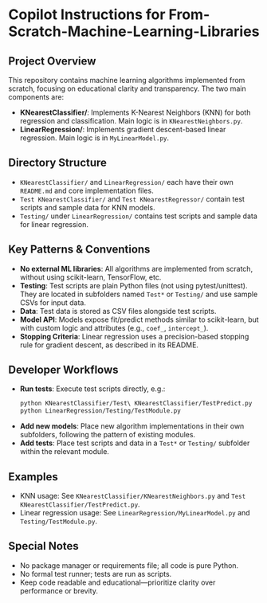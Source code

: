 # Copilot Instructions for From-Scratch-Machine-Learning-Libraries

## Project Overview
This repository contains machine learning algorithms implemented from scratch, focusing on educational clarity and transparency. The two main components are:

- **KNearestClassifier/**: Implements K-Nearest Neighbors (KNN) for both regression and classification. Main logic is in `KNearestNeighbors.py`.
- **LinearRegression/**: Implements gradient descent-based linear regression. Main logic is in `MyLinearModel.py`.

## Directory Structure
- `KNearestClassifier/` and `LinearRegression/` each have their own `README.md` and core implementation files.
- `Test KNearestClassifier/` and `Test KNearestRegressor/` contain test scripts and sample data for KNN models.
- `Testing/` under `LinearRegression/` contains test scripts and sample data for linear regression.

## Key Patterns & Conventions
- **No external ML libraries**: All algorithms are implemented from scratch, without using scikit-learn, TensorFlow, etc.
- **Testing**: Test scripts are plain Python files (not using pytest/unittest). They are located in subfolders named `Test*` or `Testing/` and use sample CSVs for input data.
- **Data**: Test data is stored as CSV files alongside test scripts.
- **Model API**: Models expose fit/predict methods similar to scikit-learn, but with custom logic and attributes (e.g., `coef_`, `intercept_`).
- **Stopping Criteria**: Linear regression uses a precision-based stopping rule for gradient descent, as described in its README.

## Developer Workflows
- **Run tests**: Execute test scripts directly, e.g.:
  ```bash
  python KNearestClassifier/Test\ KNearestClassifier/TestPredict.py
  python LinearRegression/Testing/TestModule.py
  ```
- **Add new models**: Place new algorithm implementations in their own subfolders, following the pattern of existing modules.
- **Add tests**: Place test scripts and data in a `Test*` or `Testing/` subfolder within the relevant module.

## Examples
- KNN usage: See `KNearestClassifier/KNearestNeighbors.py` and `Test KNearestClassifier/TestPredict.py`.
- Linear regression usage: See `LinearRegression/MyLinearModel.py` and `Testing/TestModule.py`.

## Special Notes
- No package manager or requirements file; all code is pure Python.
- No formal test runner; tests are run as scripts.
- Keep code readable and educational—prioritize clarity over performance or brevity.
